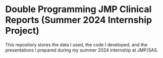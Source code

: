 # Double Programming JMP Clinical Reports (Summer 2024 Internship Project)
This repository stores the data I used, the code I developed, and the presentations I prepared during my summer 2024 internship at JMP/SAS.

